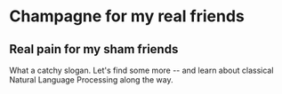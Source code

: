 # Champagne for my real friends
## Real pain for my sham friends

What a catchy slogan. Let's find some more -- and learn about classical Natural Language Processing along the way.